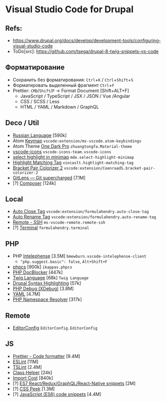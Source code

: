 # Visual Studio Code for Drupal

## Refs:
* https://www.drupal.org/docs/develop/development-tools/configuring-visual-studio-code
* ToDo[src]: https://github.com/tsega/drupal-8-twig-snippets-vs-code

## Форматирование
* Сохранить без форматирования: `Ctrl`+`K` / `Ctrl`+`Shift`+`S`
* Форматировать выделенный фрагмент `Ctrl`+`F`
* Prettier: `CMD`/`Shift`/`P` -> Format Document [Shift+ALT+F]
  - JavaScript / TypeScript / JSX / JSON / Vue /Angular
  - CSS / SCSS / Less
  - HTML / YAML / Markdown / GraphQL

## Deco / Util
* [Russian Language](https://marketplace.visualstudio.com/items?itemName=MS-CEINTL.vscode-language-pack-ru) [590k]
* Atom [Keymap](https://marketplace.visualstudio.com/items?itemName=ms-vscode.atom-keybindings) `vscode:extension/ms-vscode.atom-keybindings`
* Atom Theme [One Dark Pro](https://marketplace.visualstudio.com/items?itemName=zhuangtongfa.Material-theme) `zhuangtongfa.Material-theme`
* [vscode-icons](https://marketplace.visualstudio.com/items?itemName=vscode-icons-team.vscode-icons) `vscode-icons-team.vscode-icons`
* [select highlight in minimap](https://marketplace.visualstudio.com/items?itemName=mde.select-highlight-minimap) `mde.select-highlight-minimap`
* [Highlight Matching Tag](https://marketplace.visualstudio.com/items?itemName=vincaslt.highlight-matching-tag) `vincaslt.highlight-matching-tag`
* [Bracket Pair Colorizer 2](https://marketplace.visualstudio.com/items?itemName=CoenraadS.bracket-pair-colorizer-2) `vscode:extension/CoenraadS.bracket-pair-colorizer-2`
* [GitLens — Git supercharged](https://marketplace.visualstudio.com/items?itemName=eamodio.gitlens) [7.1M]
* [?] [Composer](https://marketplace.visualstudio.com/items?itemName=ikappas.composer) [124k]

## Local
* [Auto Close Tag](https://marketplace.visualstudio.com/items?itemName=formulahendry.auto-close-tag) `vscode:extension/formulahendry.auto-close-tag`
* [Auto Rename Tag](https://marketplace.visualstudio.com/items?itemName=formulahendry.auto-rename-tag) `vscode:extension/formulahendry.auto-rename-tag`
* [Remote - SSH](https://marketplace.visualstudio.com/items?itemName=ms-vscode-remote.remote-ssh) `ms-vscode-remote.remote-ssh`
* [?] [Terminal](https://marketplace.visualstudio.com/items?itemName=formulahendry.terminal) `formulahendry.terminal`

## PHP
* PHP [Intelephense](https://marketplace.visualstudio.com/items?itemName=bmewburn.vscode-intelephense-client) [3.5M] `bmewburn.vscode-intelephense-client`
  - `"php.suggest.basic": false`, `Alt+Shift+F`
* [phpcs](https://marketplace.visualstudio.com/items?itemName=ikappas.phpcs) [900k] `ikappas.phpcs`
* [PHP DocBlocker](https://marketplace.visualstudio.com/items?itemName=neilbrayfield.php-docblocker) [447k]
* [Twig Language](https://marketplace.visualstudio.com/items?itemName=mblode.twig-language) [68k] `Twig Language`
* [Drupal Syntax Highlighting](https://marketplace.visualstudio.com/items?itemName=marcostazi.VS-code-drupal) [57k]
* [PHP Debug  (XDebug)](https://marketplace.visualstudio.com/items?itemName=felixfbecker.php-debug) [3.8M]
* [YAML](https://marketplace.visualstudio.com/items?itemName=redhat.vscode-yaml) [4.7M]
* [PHP Namespace Resolver](https://marketplace.visualstudio.com/items?itemName=MehediDracula.php-namespace-resolver) [317k]

## Remote
* [EditorConfig](https://marketplace.visualstudio.com/items?itemName=EditorConfig.EditorConfig) `EditorConfig.EditorConfig`

## JS
* [Prettier - Code formatter](https://marketplace.visualstudio.com/items?itemName=esbenp.prettier-vscode) [9.4M]
* [ESLint](https://marketplace.visualstudio.com/items?itemName=dbaeumer.vscode-eslint) [11M]
* [TSLint](https://marketplace.visualstudio.com/items?itemName=ms-vscode.vscode-typescript-tslint-plugin) [2.4M]
* [Class Helper](https://marketplace.visualstudio.com/items?itemName=predrag-nikolic.php-class-helper) [24k]
* [Import Cost](https://marketplace.visualstudio.com/items?itemName=wix.vscode-import-cost) [840k]
* [?] [ES7 React/Redux/GraphQL/React-Native snippets](https://marketplace.visualstudio.com/items?itemName=dsznajder.es7-react-js-snippets) [2M]
* [?] [CSS Peek](https://marketplace.visualstudio.com/items?itemName=pranaygp.vscode-css-peek) [1.3M]
* [?] [JavaScript (ES6) code snippets](https://marketplace.visualstudio.com/items?itemName=xabikos.JavaScriptSnippets) [4.4M]
